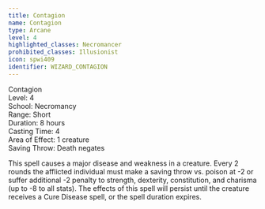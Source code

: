 ```yaml
---
title: Contagion
name: Contagion
type: Arcane
level: 4
highlighted_classes: Necromancer
prohibited_classes: Illusionist
icon: spwi409
identifier: WIZARD_CONTAGION
---
```

Contagion  
Level: 4  
School: Necromancy  
Range: Short  
Duration: 8 hours  
Casting Time: 4  
Area of Effect: 1 creature  
Saving Throw: Death negates  
  
This spell causes a major disease and weakness in a creature. Every 2 rounds the afflicted individual must make a saving throw vs. poison at -2 or suffer additional -2 penalty to strength, dexterity, constitution, and charisma (up to -8 to all stats). The effects of this spell will persist until the creature receives a Cure Disease spell, or the spell duration expires.  
